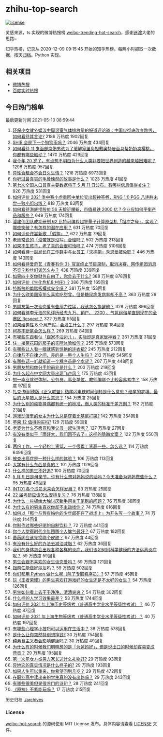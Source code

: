 # zhihu-top-search

[![license](https://img.shields.io/github/license/Arrackisarookie/zhihu-top-search)](https://github.com/Arrackisarookie/zhihu-top-search/blob/master/LICENSE)

灵感来源，ts 实现的微博热搜榜 [weibo-trending-hot-search](https://github.com/justjavac/weibo-trending-hot-search)，感谢[迷渡](https://github.com/justjavac)大佬的思路~

知乎热榜，记录从 2020-12-09 09:15:45 开始的知乎热榜。每两小时抓取一次数据，按天[归档](./archives)。Python 实现。

## 相关项目
+ [微博热搜](https://github.com/Arrackisarookie/weibo-hot-search)
+ [百度实时热搜](https://github.com/Arrackisarookie/baidu-hot-search)

## 今日热门榜单

<!-- Rank Begin -->

最后更新时间 2021-05-10 08:59:44

1. [环保少女就外媒涉中国温室气体排放量的报道评论道：中国应彻底改变路线，如何看待其言论?](https://www.zhihu.com/question/458454363) 2186 万热度 1902回复
1. [SHIB 会是下一个狗狗币吗？](https://www.zhihu.com/question/455602405) 2046 万热度 434回复
1. [如何看待 11 岁面部烧伤男孩为了缓解家里负担戴奥特曼面具帮奶奶卖樱桃，你都有哪些触动？](https://www.zhihu.com/question/458441722) 1470 万热度 429回复
1. [我今年 20 岁了，有点想不明白为什么人类非要把世界创造的越来越困难呢？](https://www.zhihu.com/question/452475296) 1296 万热度 957回复
1. [异性合租会不会日久生情？](https://www.zhihu.com/question/295424569) 1218 万热度 6973回复
1. [你听过最真实的毛骨悚然的故事是什么？](https://www.zhihu.com/question/458168131) 1023 万热度 41回复
1. [第七次全国人口普查主要数据将于 5 月 11 日公布，有哪些信息值得关注？](https://www.zhihu.com/question/458484293) 926 万热度 531回复
1. [如何评价 2021 季中赛小虎重回中单位交出超神答卷，RNG 1:0 PGG 八连胜未尝一败小组出线？](https://www.zhihu.com/question/458616540) 818 万热度 83回复
1. [如何看待海底捞股价 56 天接近腰斩，市值暴跌 2000 亿？企业应如何平衡产品和服务？](https://www.zhihu.com/question/458401875) 649 万热度 174回复
1. [潘建伟团队成功研制 62 比特可编程超导量子计算原型机「祖冲之号」，实现了哪些突破？有怎样的潜在应用？](https://www.zhihu.com/question/458402313) 631 万热度 70回复
1. [如何评价许嵩新歌 「假摔」？](https://www.zhihu.com/question/458607627) 622 万热度 79回复
1. [老师常说的「没带就是没写」合理吗？](https://www.zhihu.com/question/457033055) 502 万热度 213回复
1. [如果不生孩子，老了真的会很可怜吗？](https://www.zhihu.com/question/444313202) 474 万热度 5106回复
1. [如何看待一副局长在工作群中与女员工「求抱抱」秀恩爱被免职？](https://www.zhihu.com/question/458503250) 446 万热度 143回复
1. [如何看待爱奇艺《青春有你 3》官宣终止节目录制，取消决赛，网传组团消息不实？粉丝们该怎么办？](https://www.zhihu.com/question/458528380) 438 万热度 339回复
1. [如果四十岁你财务自由了，你会去干什么?](https://www.zhihu.com/question/323042685) 388 万热度 878回复
1. [如何评价《生化危机8:村庄》?](https://www.zhihu.com/question/401056274) 386 万热度 165回复
1. [特斯拉的单踏板模式安全吗？](https://www.zhihu.com/question/457106227) 381 万热度 153回复
1. [为什么欧美国家那么喜欢吃甜食，但是糖尿病发病率却不高？](https://www.zhihu.com/question/418929439) 363 万热度 26回复
1. [男朋友第一次谈恋爱有些用力过猛，我该怎么提醒他？](https://www.zhihu.com/question/419802297) 328 万热度 896回复
1. [如何看待李元浩的风评历经虎九万、销户、 2200 、气氛组谐星直到现在的全赛区 Respect？](https://www.zhihu.com/question/458398300) 322 万热度 55回复
1. [如果给男性 6 个月产假，会发生什么？](https://www.zhihu.com/question/458379267) 297 万热度 184回复
1. [柯基不断尾会怎么样？](https://www.zhihu.com/question/366868572) 269 万热度 84回复
1. [有哪些东西看似「跟家不沾边儿」，实际却是真家居神器？](https://www.zhihu.com/question/454606011) 261 万热度 31回复
1. [住一楼带花园的房子的实际体验如何？](https://www.zhihu.com/question/24249319) 255 万热度 573回复
1. [有哪些让人看一眼就感到惊艳的连衣裙?](https://www.zhihu.com/question/383661922) 245 万热度 212回复
1. [自律与不自律之间，差的是一整个人生吗？](https://www.zhihu.com/question/441394802) 213 万热度 545回复
1. [有哪些话一听就知道一个程序员是个水货？](https://www.zhihu.com/question/439598096) 207 万热度 448回复
1. [男朋友想和你分手的前兆是什么？](https://www.zhihu.com/question/23312889) 203 万热度 219回复
1. [为什么起点中文网大量出现飞卢风？](https://www.zhihu.com/question/454447604) 175 万热度 43回复
1. [想一毕业就进体制，公务员、事业单位、教师编哪个比较容易考中？](https://www.zhihu.com/question/456370248) 158 万热度 97回复
1. [扎克·施耐德版《正义联盟》结尾闪电侠时间倒转是什么意思？结尾的梦境、最后的火星猎人是什么意思？](https://www.zhihu.com/question/450098286) 154 万热度 25回复
1. [为什么别的动物择偶都有统一的标准，而人类的标准千差万别？](https://www.zhihu.com/question/457515166) 152 万热度 23回复
1. [游戏动漫里的女主为什么总是穿着比基尼打架?](https://www.zhihu.com/question/453352120) 142 万热度 354回复
1. [苹果 12 值得购买吗?](https://www.zhihu.com/question/369674875) 129 万热度 59回复
1. [老婆为什么不愿意和我父母一起生活呢？](https://www.zhihu.com/question/458049398) 127 万热度 27回复
1. [有没有类似于「雨好大，我们回不去了」这样的隐晦文案？](https://www.zhihu.com/question/445913131) 122 万热度 550回复
1. [两份工作，一个轻松工资低，一个很累工资高一些，怎么选？](https://www.zhihu.com/question/63557154) 114 万热度 6496回复
1. [被查出癌症是一种什么样的体验？](https://www.zhihu.com/question/316703481) 106 万热度 113回复
1. [大学有什么东西是真的？](https://www.zhihu.com/question/430807321) 101 万热度 1129回复
1. [什么样的男生不好追?](https://www.zhihu.com/question/295115524) 100 万热度 70回复
1. [5 月 9 日是母亲节，你有什么想对妈妈说的话吗？今天准备为妈妈做些什么？](https://www.zhihu.com/question/458478831) 95 万热度 49回复
1. [INTO1 各个成员未来会怎样发展？](https://www.zhihu.com/question/456784751) 83 万热度 25回复
1. [22 届考研应该怎么安排复习？](https://www.zhihu.com/question/413326195) 76 万热度 136回复
1. [为什么一些板绘大触讨厌新手问关于笔刷的问题？](https://www.zhihu.com/question/29415580) 76 万热度 38回复
1. [为什么有的男生喜欢你却不主动找你？](https://www.zhihu.com/question/328791863) 74 万热度 616回复
1. [如何以「那个与我有婚约的少年郎死在了战场上」为开头写一个故事？](https://www.zhihu.com/question/453140540) 74 万热度 144回复
1. [你制作过哪些好喝的自制饮料？](https://www.zhihu.com/question/23019168) 72 万热度 441回复
1. [你个人觉得时代少年团哪个人脾气最好？](https://www.zhihu.com/question/452322693) 67 万热度 182回复
1. [蔷薇阁应该先换哪个皮肤？](https://www.zhihu.com/question/457705284) 67 万热度 44回复
1. [有没有什么好的办法去减油减脂？](https://www.zhihu.com/question/455888186) 62 万热度 36回复
1. [我们的身体怎会出现各种各样的炎症，我们该如何用科学健康的方法远离炎症呢？](https://www.zhihu.com/question/457066503) 59 万热度 59回复
1. [男生会跟不喜欢的女生谈恋爱吗？](https://www.zhihu.com/question/451063860) 59 万热度 121回复
1. [跟前任能做好朋友吗？](https://www.zhihu.com/question/454060575) 59 万热度 502回复
1. [你们都用 Python 做什么呢（除了专职程序员）?](https://www.zhihu.com/question/439442263) 57 万热度 45回复
1. [玩《王者荣耀》的男生喜欢打游戏好的女生还是不太好的女生？](https://www.zhihu.com/question/457990985) 54 万热度 126回复
1. [男生如何看上去干干净净、清清爽爽？](https://www.zhihu.com/question/60449658) 54 万热度 302回复
1. [什么样的人学习效果最差？](https://www.zhihu.com/question/305792030) 53 万热度 1744回复
1. [如何评价 2021 年上海历史等级考（普通高中学业水平等级性考试）？](https://www.zhihu.com/question/457916978) 46 万热度 87回复
1. [如何评价 2021 年上海生物等级考（普通高中学业水平等级性考试）？](https://www.zhihu.com/question/455464126) 40 万热度 167回复
1. [有哪些心理学小技巧可以运用在生活中？](https://www.zhihu.com/question/24245141) 38 万热度 578回复
1. [是什么让你突然特别想挣钱?](https://www.zhihu.com/question/452130448) 30 万热度 754回复
1. [纯素食主义者会影响健康吗？](https://www.zhihu.com/question/453599389) 30 万热度 49回复
1. [为什么有的时候我们明明想的是「为爸妈好」，但是说出口的时候却容易变成苛责？](https://www.zhihu.com/question/458370640) 29 万热度 195回复
1. [第一次见女方或男方家长送什么礼物好?](https://www.zhihu.com/question/23088823) 29 万热度 93回复
1. [异地恋的真实情况是什么样子的?](https://www.zhihu.com/question/450814904) 29 万热度 193回复
1. [如果人生可以重来，你希望回到几岁？](https://www.zhihu.com/question/457500157) 29 万热度 472回复
1. [在职业高中读出来的学生真的没有出路吗？](https://www.zhihu.com/question/457690176) 29 万热度 243回复
1. [有哪些很美但是很冷门的诗句？](https://www.zhihu.com/question/375569001) 28 万热度 241回复
1. [《原神》不氪能玩吗？](https://www.zhihu.com/question/423647947) 17 万热度 215回复
<!-- Rank End -->

历史归档 [./archives](./archives)

### License

[weibo-hot-search](https://github.com/Arrackisarookie/zhihu-top-search) 的源码使用 MIT License 发布。具体内容请查看 [LICENSE](./LICENSE) 文件。
